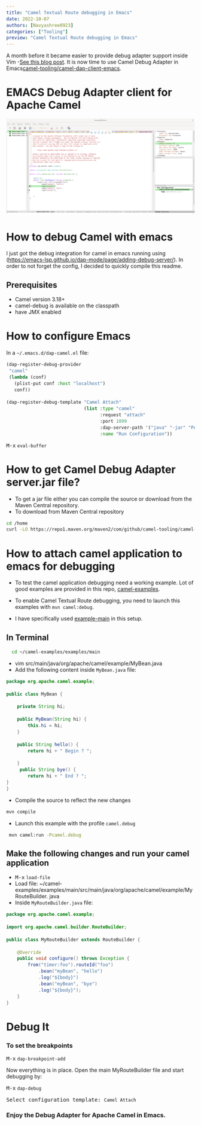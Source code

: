 ```yaml
---
title: "Camel Textual Route debugging in Emacs"
date: 2022-10-07
authors: [Navyashree0923]
categories: ["Tooling"]
preview: "Camel Textual Route debugging in Emacs"
---
```


A month before it became easier to provide debug adapter support inside Vim -[See this blog post](/blog/2022/09/vimdap/). It is now time to use Camel Debug Adapter in Emacs[camel-tooling/camel-dap-client-emacs](https://github.com/camel-tooling/camel-dap-client-emacs).

# EMACS Debug Adapter client for Apache Camel

![A breakpoint hit on a Camel route endpoint](./images/Emacs-dap.gif)

# How to debug Camel with emacs
I just got the debug integration for camel in emacs running using (https://emacs-lsp.github.io/dap-mode/page/adding-debug-server/). In order to not forget the config, I decided to quickly compile this readme.

## Prerequisites
 - Camel version 3.18+
 - camel-debug is available on the classpath
 - have JMX enabled

# How to configure Emacs

In a `~/.emacs.d/dap-camel.el` file:

```lisp
(dap-register-debug-provider
 "camel"
 (lambda (conf)
   (plist-put conf :host "localhost")
   conf))

(dap-register-debug-template "Camel Attach"
                             (list :type "camel"
                                   :request "attach"
                                   :port 1099
                                   :dap-server-path '("java" "-jar" "PATH/TO/camel-dap-server-0.4.0.jar")
                                   :name "Run Configuration"))
```
<kbd>M-x</kbd> `eval-buffer`

# How to get Camel Debug Adapter server.jar file?
- To get a jar file either you can compile the source or download from the Maven Central repository.
- To download from Maven Central repository
```sh
cd /home
curl -LO https://repo1.maven.org/maven2/com/github/camel-tooling/camel-dap-server/0.4.0/camel-dap-server-0.4.0.jar
  ```

# How to attach camel application to emacs for debugging

* To test the camel application debugging need a working example. Lot of good examples are provided in this repo, [camel-examples](https://github.com/apache/camel-examples).

* To enable Camel Textual Route debugging, you need to launch this examples with `mvn camel:debug`.

* I have specifically used [example-main](https://github.com/apache/camel-examples/tree/main/examples/main) in this setup.

## In Terminal
```sh
  cd ~/camel-examples/examples/main
```
- vim src/main/java/org/apache/camel/example/MyBean.java
- Add the following content inside `MyBean.java` file:
```java
package org.apache.camel.example;

public class MyBean {

    private String hi;

    public MyBean(String hi) {
        this.hi = hi;
    }

    public String hello() {
        return hi + " Begin ? ";

    }
     public String bye() {
        return hi + " End ? ";
}
}
```
* Compile the source to reflect the new changes
 ```sh
 mvn compile
 ```
* Launch this example with the profile `camel.debug`
```sh
 mvn camel:run -Pcamel.debug
```

## Make the following changes and run your camel application

- <kbd>M-x</kbd> `load-file`
- Load file: ~/camel-examples/examples/main/src/main/java/org/apache/camel/example/MyRouteBuilder.
             java
- Inside `MyRouteBuilder.java` file:
```java
package org.apache.camel.example;

import org.apache.camel.builder.RouteBuilder;

public class MyRouteBuilder extends RouteBuilder {

    @Override
    public void configure() throws Exception {
        from("timer:foo").routeId("foo")
            .bean("myBean", "hello")
            .log("${body}")
            .bean("myBean", "bye")
            .log("${body}");
    }
}
```
# Debug It

### To set the breakpoints
<kbd>M-x</kbd> `dap-breakpoint-add`

Now everything is in place. Open the main MyRouteBuilder file and start debugging by:

<kbd>M-x</kbd> `dap-debug`

<kbd>Select configuration template: </kbd> `Camel Attach`

### Enjoy the Debug Adapter for Apache Camel in Emacs.
